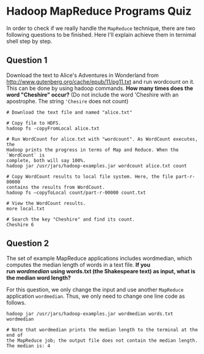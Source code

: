 # Hadoop MapReduce Programs Quiz

In order to check if we really handle the `MapReduce` technique, there are two 
following questions to be finished. Here I'll explain achieve them in ternimal 
shell step by step.

## Question 1

Download the text to Alice's Adventures in Wonderland from 
http://www.gutenberg.org/cache/epub/11/pg11.txt and run wordcount on it. This 
can be done by using hadoop commands. **How many times does the word "Cheshire" 
occur?** (Do not include the word 'Cheshire with an apostrophe. 
The string `'Chesire` does not count)

```shell
# Download the text file and named "alice.txt"

# Copy file to HDFS.
hadoop fs -copyFromLocal alice.txt

# Run WordCount for alice.txt with "wordcount". As WordCount executes, the 
Hadoop prints the progress in terms of Map and Reduce. When the `WordCount` is 
complete, both will say 100%.
hadoop jar /usr/jars/hadoop-examples.jar wordcount alice.txt count

# Copy WordCount results to local file system. Here, the file part-r-00000 
contains the results from WordCount.
hadoop fs –copyToLocal count/part-r-00000 count.txt

# View the WordCount results.
more local.txt

# Search the key "Cheshire" and find its count.
Cheshire 6
```

## Question 2

The set of example MapReduce applications includes wordmedian, which computes 
the median length of words in a text file. **If you run _wordmedian_ using 
words.txt (the Shakespeare text) as input, what is the median word length?**

For this question, we only change the input and use another `MapReduce` 
application `wordmedian`. Thus, we only need to change one line code as follows.

```shell
hadoop jar /usr/jars/hadoop-examples.jar wordmedian words.txt wordmedian

# Note that wordmedian prints the median length to the terminal at the end of 
the MapReduce job; the output file does not contain the median length.
The median is: 4
